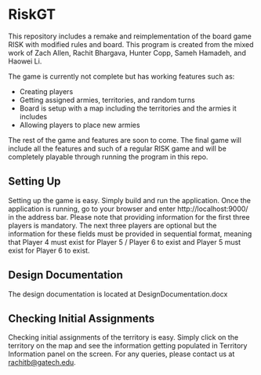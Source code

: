 # RiskGT
This repository includes a remake and reimplementation of the board game RISK with modified rules and board. This program is created from the mixed work of Zach Allen, Rachit Bhargava, Hunter Copp, Sameh Hamadeh, and Haowei Li.

The game is currently not complete but has working features such as:
- Creating players
- Getting assigned armies, territories, and random turns
- Board is setup with a map including the territories and the armies it includes
- Allowing players to place new armies

The rest of the game and features are soon to come. The final game will include all the features and such of a regular RISK game and will be completely playable through running the program in this repo.

## Setting Up
Setting up the game is easy. Simply build and run the application.
Once the application is running, go to your browser and enter http://localhost:9000/ in the address bar.
Please note that providing information for the first three players is mandatory.
The next three players are optional but the information for these fields must be provided in sequential format,
meaning that Player 4 must exist for Player 5 / Player 6 to exist and Player 5 must exist for Player 6 to exist.

## Design Documentation

The design documentation is located at DesignDocumentation.docx

## Checking Initial Assignments
Checking initial assignments of the territory is easy.
Simply click on the territory on the map and see the information getting populated in Territory Information panel on the screen.
For any queries, please contact us at rachitb@gatech.edu.

